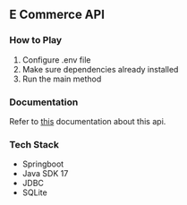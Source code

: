 ## E Commerce API 

### How to Play
1. Configure .env file
2. Make sure dependencies already installed
3. Run the main method

### Documentation
Refer to [this](./docs/Documentation.md) documentation about this api.   

### Tech Stack
- Springboot
- Java SDK 17
- JDBC
- SQLite